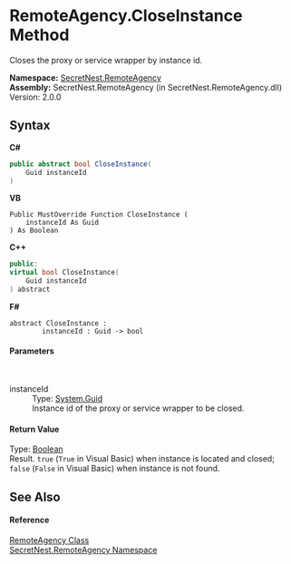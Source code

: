 # RemoteAgency.CloseInstance Method 
 

Closes the proxy or service wrapper by instance id.

**Namespace:**&nbsp;<a href="N_SecretNest_RemoteAgency">SecretNest.RemoteAgency</a><br />**Assembly:**&nbsp;SecretNest.RemoteAgency (in SecretNest.RemoteAgency.dll) Version: 2.0.0

## Syntax

**C#**<br />
``` C#
public abstract bool CloseInstance(
	Guid instanceId
)
```

**VB**<br />
``` VB
Public MustOverride Function CloseInstance ( 
	instanceId As Guid
) As Boolean
```

**C++**<br />
``` C++
public:
virtual bool CloseInstance(
	Guid instanceId
) abstract
```

**F#**<br />
``` F#
abstract CloseInstance : 
        instanceId : Guid -> bool 

```


#### Parameters
&nbsp;<dl><dt>instanceId</dt><dd>Type: <a href="https://docs.microsoft.com/dotnet/api/system.guid" target="_blank">System.Guid</a><br />Instance id of the proxy or service wrapper to be closed.</dd></dl>

#### Return Value
Type: <a href="https://docs.microsoft.com/dotnet/api/system.boolean" target="_blank">Boolean</a><br />Result. `true` (`True` in Visual Basic) when instance is located and closed; `false` (`False` in Visual Basic) when instance is not found.

## See Also


#### Reference
<a href="T_SecretNest_RemoteAgency_RemoteAgency">RemoteAgency Class</a><br /><a href="N_SecretNest_RemoteAgency">SecretNest.RemoteAgency Namespace</a><br />